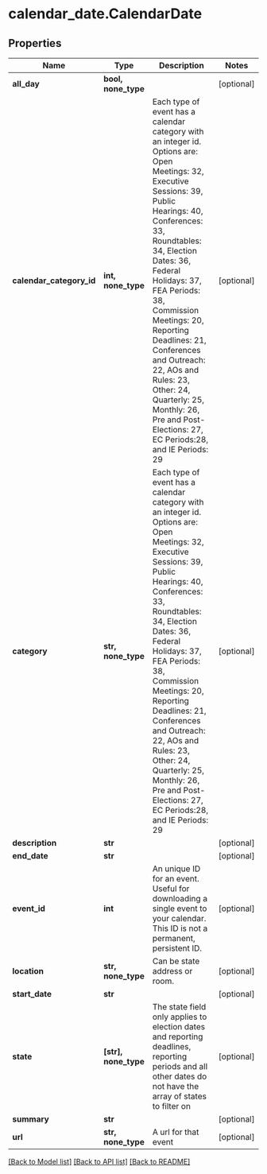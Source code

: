 # calendar_date.CalendarDate

## Properties
Name | Type | Description | Notes
------------ | ------------- | ------------- | -------------
**all_day** | **bool, none_type** |  | [optional]
**calendar_category_id** | **int, none_type** |  Each type of event has a calendar category with an integer id. Options are: Open Meetings: 32, Executive Sessions: 39, Public Hearings: 40, Conferences: 33, Roundtables: 34, Election Dates: 36, Federal Holidays: 37, FEA Periods: 38, Commission Meetings: 20, Reporting Deadlines: 21, Conferences and Outreach: 22, AOs and Rules: 23, Other: 24, Quarterly: 25, Monthly: 26, Pre and Post-Elections: 27, EC Periods:28, and IE Periods: 29  | [optional]
**category** | **str, none_type** |  Each type of event has a calendar category with an integer id. Options are: Open Meetings: 32, Executive Sessions: 39, Public Hearings: 40, Conferences: 33, Roundtables: 34, Election Dates: 36, Federal Holidays: 37, FEA Periods: 38, Commission Meetings: 20, Reporting Deadlines: 21, Conferences and Outreach: 22, AOs and Rules: 23, Other: 24, Quarterly: 25, Monthly: 26, Pre and Post-Elections: 27, EC Periods:28, and IE Periods: 29  | [optional]
**description** | **str** |  | [optional]
**end_date** | **str** |  | [optional]
**event_id** | **int** | An unique ID for an event. Useful for downloading a single event to your calendar. This ID is not a permanent, persistent ID. | [optional]
**location** | **str, none_type** |  Can be state address or room.  | [optional]
**start_date** | **str** |  | [optional]
**state** | **[str], none_type** | The state field only applies to election dates and reporting deadlines, reporting periods and all other dates do not have the array of states to filter on | [optional]
**summary** | **str** |  | [optional]
**url** | **str, none_type** |  A url for that event  | [optional]

[[Back to Model list]](../README.md#documentation-for-models) [[Back to API list]](../README.md#documentation-for-api-endpoints) [[Back to README]](../README.md)
